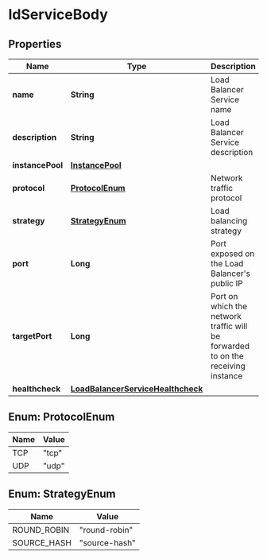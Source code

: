 # IdServiceBody

## Properties
Name | Type | Description | Notes
------------ | ------------- | ------------- | -------------
**name** | **String** | Load Balancer Service name | 
**description** | **String** | Load Balancer Service description |  [optional]
**instancePool** | [**InstancePool**](InstancePool.md) |  | 
**protocol** | [**ProtocolEnum**](#ProtocolEnum) | Network traffic protocol | 
**strategy** | [**StrategyEnum**](#StrategyEnum) | Load balancing strategy | 
**port** | **Long** | Port exposed on the Load Balancer&#x27;s public IP | 
**targetPort** | **Long** | Port on which the network traffic will be forwarded to on the receiving instance | 
**healthcheck** | [**LoadBalancerServiceHealthcheck**](LoadBalancerServiceHealthcheck.md) |  | 

<a name="ProtocolEnum"></a>
## Enum: ProtocolEnum
Name | Value
---- | -----
TCP | &quot;tcp&quot;
UDP | &quot;udp&quot;

<a name="StrategyEnum"></a>
## Enum: StrategyEnum
Name | Value
---- | -----
ROUND_ROBIN | &quot;round-robin&quot;
SOURCE_HASH | &quot;source-hash&quot;
